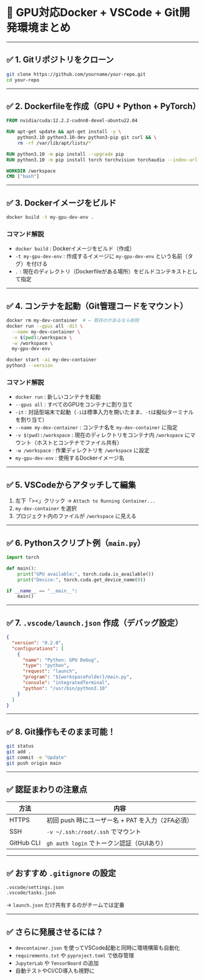 # 🧠 GPU対応Docker + VSCode + Git開発環境まとめ

---

## ✅ 1. Gitリポジトリをクローン

```bash
git clone https://github.com/yourname/your-repo.git
cd your-repo
```

---

## ✅ 2. Dockerfileを作成（GPU + Python + PyTorch）

```Dockerfile
FROM nvidia/cuda:12.2.2-cudnn8-devel-ubuntu22.04

RUN apt-get update && apt-get install -y \
    python3.10 python3.10-dev python3-pip git curl && \
    rm -rf /var/lib/apt/lists/*

RUN python3.10 -m pip install --upgrade pip
RUN python3.10 -m pip install torch torchvision torchaudio --index-url https://download.pytorch.org/whl/cu121

WORKDIR /workspace
CMD ["bash"]
```

---

## ✅ 3. Dockerイメージをビルド

```bash
docker build -t my-gpu-dev-env .
```

### コマンド解説

- `docker build` : Dockerイメージをビルド（作成）
- `-t my-gpu-dev-env` : 作成するイメージに `my-gpu-dev-env` という名前（タグ）を付ける
- `.` : 現在のディレクトリ（Dockerfileがある場所）をビルドコンテキストとして指定

---

## ✅ 4. コンテナを起動（Git管理コードをマウント）

```bash
docker rm my-dev-container  # ← 既存のがあるなら削除
docker run --gpus all -dit \
  --name my-dev-container \
  -v $(pwd):/workspace \
  -w /workspace \
  my-gpu-dev-env

docker start -ai my-dev-container
python3 --version
```

### コマンド解説

- `docker run` : 新しいコンテナを起動
- `--gpus all` : すべてのGPUをコンテナに割り当て
- `-it` : 対話型端末で起動（`-i`は標準入力を開いたまま、`-t`は擬似ターミナルを割り当て）
- `--name my-dev-container` : コンテナ名を `my-dev-container` に指定
- `-v $(pwd):/workspace` : 現在のディレクトリをコンテナ内 `/workspace` にマウント（ホストとコンテナでファイル共有）
- `-w /workspace` : 作業ディレクトリを `/workspace` に設定
- `my-gpu-dev-env` : 使用するDockerイメージ名

---

## ✅ 5. VSCodeからアタッチして編集

1. 左下「><」クリック → `Attach to Running Container...`
2. `my-dev-container` を選択
3. プロジェクト内のファイルが `/workspace` に見える

---

## ✅ 6. Pythonスクリプト例（`main.py`）

```python
import torch

def main():
    print("GPU available:", torch.cuda.is_available())
    print("Device:", torch.cuda.get_device_name(0))

if __name__ == "__main__":
    main()
```

---

## ✅ 7. `.vscode/launch.json` 作成（デバッグ設定）

```json
{
  "version": "0.2.0",
  "configurations": [
    {
      "name": "Python: GPU Debug",
      "type": "python",
      "request": "launch",
      "program": "${workspaceFolder}/main.py",
      "console": "integratedTerminal",
      "python": "/usr/bin/python3.10"
    }
  ]
}
```

---

## ✅ 8. Git操作もそのまま可能！

```bash
git status
git add .
git commit -m "Update"
git push origin main
```

---

## ✅ 認証まわりの注意点

| 方法 | 内容 |
|------|------|
| HTTPS | 初回 push 時にユーザー名 + PAT を入力（2FA必須） |
| SSH  | `-v ~/.ssh:/root/.ssh` でマウント |
| GitHub CLI | `gh auth login` でトークン認証（GUIあり） |

---

## ✅ おすすめ `.gitignore` の設定

```gitignore
.vscode/settings.json
.vscode/tasks.json
```

→ `launch.json` だけ共有するのがチームでは定番

---

## ✅ さらに発展させるには？

- `devcontainer.json` を使ってVSCode起動と同時に環境構築も自動化
- `requirements.txt` や `pyproject.toml` で依存管理
- `JupyterLab` や `TensorBoard` の追加
- 自動テストやCI/CD導入も視野に
